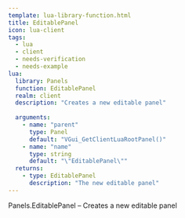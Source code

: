 ```yaml
---
template: lua-library-function.html
title: EditablePanel
icon: lua-client
tags:
  - lua
  - client
  - needs-verification
  - needs-example
lua:
  library: Panels
  function: EditablePanel
  realm: client
  description: "Creates a new editable panel"
  
  arguments:
    - name: "parent"
      type: Panel
      default: "VGui_GetClientLuaRootPanel()"
    - name: "name"
      type: string
      default: "\"EditablePanel\""
  returns:
    - type: EditablePanel
      description: "The new editable panel"
---
```


<div class="lua__search__keywords">
Panels.EditablePanel &#x2013; Creates a new editable panel
</div>
